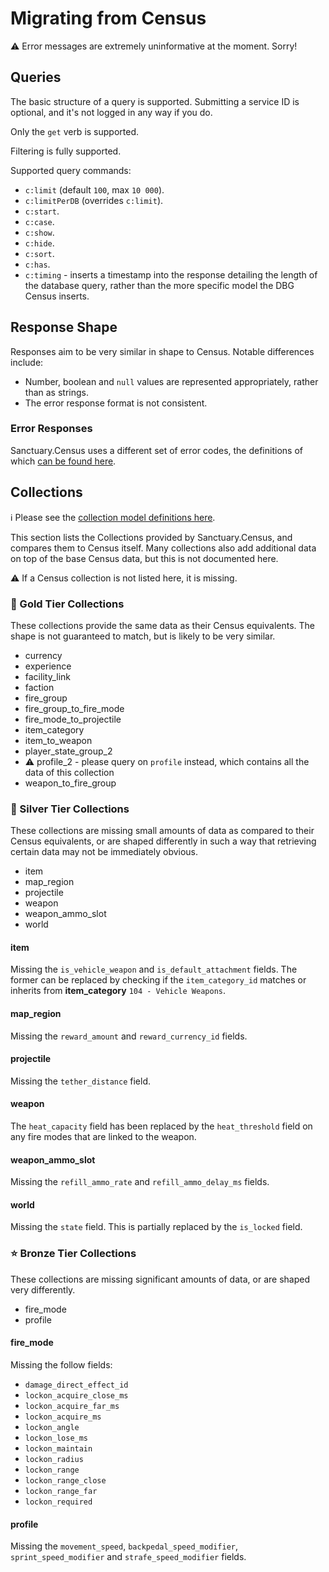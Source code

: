 # Migrating from Census

⚠ Error messages are extremely uninformative at the moment. Sorry!

## Queries

The basic structure of a query is supported. Submitting a service ID is optional, and it's not logged in any way if you do.

Only the `get` verb is supported.

Filtering is fully supported.

Supported query commands:

- `c:limit` (default `100`, max `10 000`).
- `c:limitPerDB` (overrides `c:limit`).
- `c:start`.
- `c:case`.
- `c:show`.
- `c:hide`.
- `c:sort`.
- `c:has`.
- `c:timing` - inserts a timestamp into the response detailing the length of the database query, rather than the more specific model the DBG Census inserts.

## Response Shape

Responses aim to be very similar in shape to Census. Notable differences include:

- Number, boolean and `null` values are represented appropriately, rather than as strings.
- The error response format is not consistent.

### Error Responses

Sanctuary.Census uses a different set of error codes, the definitions of which [can be found here](../Sanctuary.Census/Models/QueryErrorCode.cs).

## Collections

ℹ️ Please see the [collection model definitions here](../Sanctuary.Census/Models/Collections).

This section lists the Collections provided by Sanctuary.Census, and compares them to Census itself.
Many collections also add additional data on top of the base Census data, but this is not documented here.

⚠️ If a Census collection is not listed here, it is missing.

### 🌠 Gold Tier Collections

These collections provide the same data as their Census equivalents. The shape is not guaranteed to match, but is likely to
be very similar.

- currency
- experience
- facility_link
- faction
- fire_group
- fire_group_to_fire_mode
- fire_mode_to_projectile
- item_category
- item_to_weapon
- player_state_group_2
- ⚠ profile_2 - please query on `profile` instead, which contains all the data of this collection
- weapon_to_fire_group

### 🌟 Silver Tier Collections

These collections are missing small amounts of data as compared to their Census equivalents, or are shaped differently
in such a way that retrieving certain data may not be immediately obvious.

- item
- map_region
- projectile
- weapon
- weapon_ammo_slot
- world

#### item

Missing the `is_vehicle_weapon` and `is_default_attachment` fields. The former can be replaced by checking
if the `item_category_id` matches or inherits from **item_category** `104 - Vehicle Weapons`.

#### map_region

Missing the `reward_amount` and `reward_currency_id` fields.

#### projectile

Missing the `tether_distance` field.

#### weapon

The `heat_capacity` field has been replaced by the `heat_threshold` field on any fire modes that
are linked to the weapon.

#### weapon_ammo_slot

Missing the `refill_ammo_rate` and `refill_ammo_delay_ms` fields.

#### world

Missing the `state` field. This is partially replaced by the `is_locked` field.

### ⭐ Bronze Tier Collections

These collections are missing significant amounts of data, or are shaped very differently.

- fire_mode
- profile

#### fire_mode

Missing the follow fields:
- `damage_direct_effect_id`
- `lockon_acquire_close_ms`
- `lockon_acquire_far_ms`
- `lockon_acquire_ms`
- `lockon_angle`
- `lockon_lose_ms`
- `lockon_maintain`
- `lockon_radius`
- `lockon_range`
- `lockon_range_close`
- `lockon_range_far`
- `lockon_required`

#### profile
Missing the `movement_speed`, `backpedal_speed_modifier`, `sprint_speed_modifier` and `strafe_speed_modifier` fields.

